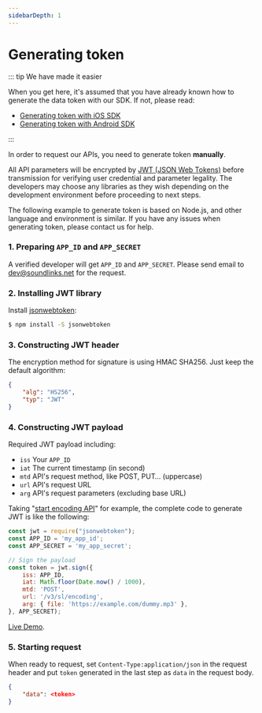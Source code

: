```yaml
---
sidebarDepth: 1
---
```


# Generating token

::: tip We have made it easier

When you get here, it's assumed that you have already known how to generate the data token with our SDK. If not, please read:

- [Generating token with iOS SDK](/ios/#generating-token)
- [Generating token with Android SDK](/android/#generating-token)

:::

In order to request our APIs, you need to generate token **manually**.

All API parameters will be encrypted by [JWT (JSON Web Tokens)](https://jwt.io/) before transmission for verifying user credential and parameter legality. The developers may choose any libraries as they wish depending on the development environment before proceeding to next steps.

The following example to generate token is based on Node.js, and other language and environment is similar. If you have any issues when generating token, please contact us for help.

### 1. Preparing `APP_ID` and `APP_SECRET`

A verified developer will get `APP_ID` and `APP_SECRET`. Please send email to [dev@soundlinks.net](mailto:dev@soundlinks.net) for the request.

### 2. Installing JWT library

Install [jsonwebtoken](https://github.com/auth0/node-jsonwebtoken):

```bash
$ npm install -S jsonwebtoken
```

### 3. Constructing JWT header

The encryption method for signature is using HMAC SHA256. Just keep the default algorithm:

```json
{
    "alg": "HS256",
    "typ": "JWT"
}
```

### 4. Constructing JWT payload

Required JWT payload including:

- `iss` Your `APP_ID`
- `iat` The current timestamp (in second)
- `mtd` API's request method, like POST, PUT… (uppercase)
- `url` API's request URL
- `arg` API's request parameters (excluding base URL)

Taking "[start encoding API](/api/#start-encoding)" for example, the complete code to generate JWT is like the following:

```js
const jwt = require("jsonwebtoken");
const APP_ID = 'my_app_id';
const APP_SECRET = 'my_app_secret';

// Sign the payload
const token = jwt.sign({
    iss: APP_ID,
    iat: Math.floor(Date.now() / 1000),
    mtd: 'POST',
    url: '/v3/sl/encoding',
    arg: { file: 'https://example.com/dummy.mp3' },
}, APP_SECRET);
```

[Live Demo](https://runkit.com/wyudong/jwt-demo).

### 5. Starting request

When ready to request, set `Content-Type:application/json` in the request header and put `token` generated in the last step as `data` in the request body.

```json
{
    "data": <token>
}
```
